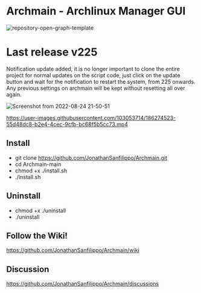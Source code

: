 

# Archmain - Archlinux Manager GUI

![repository-open-graph-template](https://user-images.githubusercontent.com/103053714/185955930-c7ba0563-aeda-4e57-8bf5-614cbbc4d540.png)

# Last release v225
Notification update added, it is no longer important to clone the entire project for normal updates on the script code, just click on the update button and wait for the notification to restart the system, from 225 onwards. Any previous settings on archmain will be kept without resetting all over again.

![Screenshot from 2022-08-24 21-50-51](https://user-images.githubusercontent.com/103053714/186520912-03b5161a-d71e-4226-a28d-3d983c97289d.png)




https://user-images.githubusercontent.com/103053714/186274523-55d48dc8-b2e4-4cec-9cfb-bc68f5b5cc73.mp4




## Install

- git clone https://github.com/JonathanSanfilippo/Archmain.git
- cd Archmain-main
- chmod +x ./install.sh
- ./install.sh


## Uninstall
- chmod +x ./uninstall
- ./uninstall

## Follow the Wiki! 
https://github.com/JonathanSanfilippo/Archmain/wiki 

## Discussion
https://github.com/JonathanSanfilippo/Archmain/discussions





